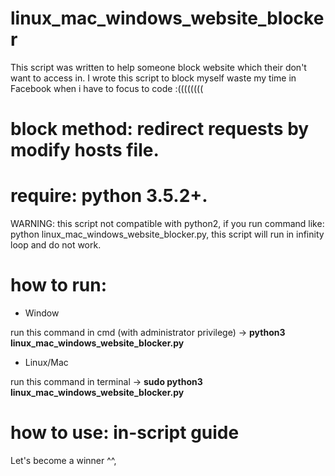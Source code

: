 # linux_mac_windows_website_blocker
This script was written to help someone block website which their don't want to access in.
I wrote this script to block myself waste my time in Facebook when i have to focus to code :((((((((

# block method: redirect requests by modify hosts file.

# require: python 3.5.2+.

WARNING: this script not compatible with python2, if you run command like: python linux_mac_windows_website_blocker.py, this script will run in infinity loop and do not work.

# how to run: 
  - Window
  
  run this command in cmd (with administrator privilege) -> **python3 linux_mac_windows_website_blocker.py**
  - Linux/Mac
  
  run this command in terminal -> **sudo python3 linux_mac_windows_website_blocker.py**


# how to use: in-script guide

Let's become a winner ^^,
